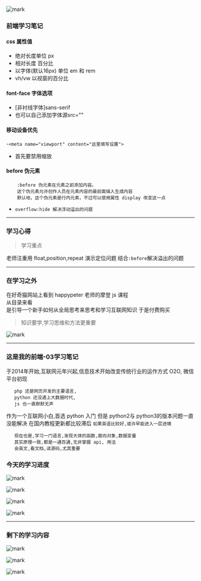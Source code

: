 ![mark](http://oe40n695u.bkt.clouddn.com/blog/20170204/205906196.png)


### 前端学习笔记
#### css 属性值
- 绝对长度单位 px
- 相对长度 百分比
- 以字体(默认16px) 单位 em 和 rem
- vh/vw 以视窗的百分比 
#### font-face 字体选项
- [非衬线字体]sans-serif
- 也可以自己添加字体源src=""
#### 移动设备优先
-`<meta name="viewport" content="这里填写设置">`
- 首先要禁用缩放

#### before 伪元素
        :before 伪元素在元素之前添加内容。
        这个伪元素允许创作人员在元素内容的最前面插入生成内容
        默认地，这个伪元素是行内元素，不过可以使用属性 display 改变这一点

- `overflow:hide 解决浮动溢出的问题`
---
### 学习心得

> 学习重点

老师注重用 float,position,repeat 演示定位问题
结合`:before`解决溢出的问题

---
### 在学习之外
在好奇猫网站上看到 happypeter 老师的摩登 js 课程  
从目录来看  
是引导一个新手如何从全局思考来思考和学习互联网知识
于是付费购买

> 知识要学,学习思维和方法更重要


![mark](http://oe40n695u.bkt.clouddn.com/blog/20170204/205924789.png)

---
### 这是我的前端-03学习笔记
于2014年开始,互联网元年兴起,信息技术开始改变传统行业的运作方式
O2O, 微信平台初现

       php 还是网页开发的主要语言,
       python 还没遇上大数据时代, 
       js 也一直默默无声

作为一个互联网小白,首选 python 入门
但是 python2与 python3的版本问题一直没能解决
在国内教程更新都比较滞后
`如果英语比较好,或许早能进入一层进境`

       现在也是,学习一门语言,发现大体的函数,面向对象,数据变量
       其实原理一致,都是一通百通,无非掌握 api, 用法
       会英文,看文档,读源码,尤其重要



### 今天的学习进度
![mark](http://oe40n695u.bkt.clouddn.com/blog/20170204/205931935.png)

![mark](http://oe40n695u.bkt.clouddn.com/blog/20170204/205936600.png)

![mark](http://oe40n695u.bkt.clouddn.com/blog/20170204/205942125.png)

![mark](http://oe40n695u.bkt.clouddn.com/blog/20170204/205947711.png)


---

### 剩下的学习内容
![mark](http://oe40n695u.bkt.clouddn.com/blog/20170204/205953384.png)

![mark](http://oe40n695u.bkt.clouddn.com/blog/20170204/205958864.png)

![mark](http://oe40n695u.bkt.clouddn.com/blog/20170204/210004529.png)

